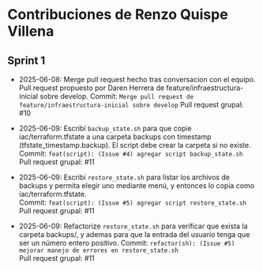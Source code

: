 # Contribuciones de Renzo Quispe Villena

## Sprint 1
- 2025-06-08: Merge pull request hecho tras conversacion con el equipo. Pull request propuesto por Daren Herrera de feature/infraestructura-inicial sobre develop.
Commit: `Merge pull request de feature/infraestructura-inicial sobre develop`
Pull request grupal: #10

- 2025-06-09: Escribí `backup_state.sh` para que copie iac/terraform.tfstate a una carpeta backups con timestamp (tfstate_timestamp.backup). El script debe crear la carpeta si no existe.
Commit: `feat(script): (Issue #4) agregar script backup_state.sh`  
Pull request grupal: #11

- 2025-06-09: Escribí `restore_state.sh` para listar los archivos de backups y permita elegir uno mediante menú, y entonces lo copia como iac/terraform.tfstate.  
Commit: `feat(script): (Issue #5) agregar script restore_state.sh`  
Pull request grupal: #11

- 2025-06-09: Refactorize `restore_state.sh` para verificar que exista la carpeta backups/, y ademas para que la entrada del usuario tenga que ser un número entero positivo.
Commit: `refactor(sh): (Issue #5) mejorar manejo de errores en restore_state.sh`  
Pull request grupal: #11